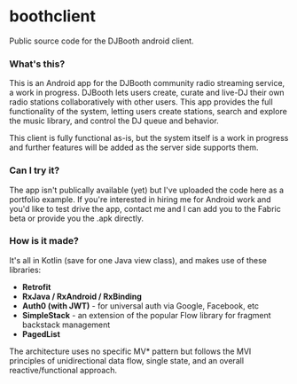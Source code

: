 # boothclient
Public source code for the DJBooth android client.
### What's this?
This is an Android app for the DJBooth community radio streaming service, a work in progress.  DJBooth lets users create, curate
and live-DJ their own radio stations collaboratively with other users.  This app provides the full functionality of the system, letting 
users create stations, search and explore the music library, and control the DJ queue and behavior.

This client is fully functional as-is, but the system itself is a work in progress and further features will be added as the server side supports
them.


### Can I try it?
The app isn't publically available (yet) but I've uploaded the code here as a portfolio example.  If you're interested in hiring me for Android
work and you'd like to test drive the app, contact me and I can add you to the Fabric beta or provide you the .apk directly.


### How is it made?
It's all in Kotlin (save for one Java view class), and makes use of these libraries:

* **Retrofit**
* **RxJava / RxAndroid / RxBinding**
* **Auth0 (with JWT)** - for universal auth via Google, Facebook, etc
* **SimpleStack** - an extension of the popular Flow library for fragment backstack management
* **PagedList**

The architecture uses no specific MV* pattern but follows the MVI principles of unidirectional data flow, single state, and
an overall reactive/functional approach.
